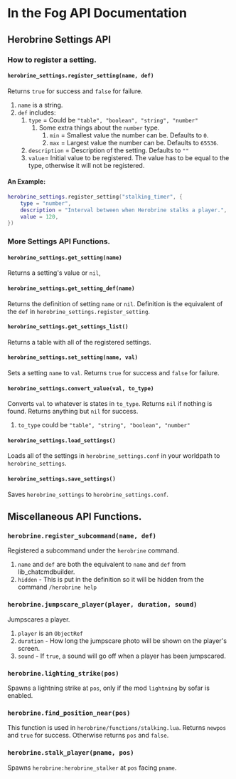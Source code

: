 # In the Fog API Documentation

## Herobrine Settings API

### How to register a setting.

#### `herobrine_settings.register_setting(name, def)`

Returns `true` for success and `false` for failure.

1. `name` is a string.
2. `def` includes:
   1. `type` = Could be `"table", "boolean", "string", "number"`
      1. Some extra things about the `number` type.
         1. `min` = Smallest value the number can be. Defaults to `0`.
         2. `max` = Largest value the number can be. Defaults to `65536`.
   2. `description` = Description of the setting. Defaults to `""`
   3. `value`= Initial value to be registered. The value has to be equal to the type, otherwise it will not be registered.

#### An Example:

``` lua
herobrine_settings.register_setting("stalking_timer", {
    type = "number",
    description = "Interval between when Herobrine stalks a player.",
    value = 120,
})
```

### More Settings API Functions.

#### `herobrine_settings.get_setting(name)`

Returns a setting's value or `nil`,

#### `herobrine_settings.get_setting_def(name)`

Returns the definition of setting `name` or `nil`. Definition is the equivalent of the `def` in `herobrine_settings.register_setting`.

#### `herobrine_settings.get_settings_list()`

Returns a table with all of the registered settings.

#### `herobrine_settings.set_setting(name, val)`

Sets a setting `name` to `val`. Returns `true` for success and `false` for failure.

#### `herobrine_settings.convert_value(val, to_type)`

Converts `val` to whatever is states in `to_type`. Returns `nil` if nothing is found. Returns anything but `nil` for success.

1.  `to_type` could be `"table", "string", "boolean", "number"`

#### `herobrine_settings.load_settings()`

Loads all of the settings in `herobrine_settings.conf` in your worldpath to `herobrine_settings`.

#### `herobrine_settings.save_settings()`

Saves `herobrine_settings` to `herobrine_settings.conf`.

## Miscellaneous API Functions.

### `herobrine.register_subcommand(name, def)`

Registered a subcommand under the `herobrine` command.

1. `name` and `def` are both the equivalent to `name` and `def` from lib_chatcmdbuilder.
2. `hidden` - This is put in the definition so it will be hidden from the command `/herobrine help`

### `herobrine.jumpscare_player(player, duration, sound)`

Jumpscares a player.

1. `player` is an `ObjectRef`
2. `duration` - How long the jumpscare photo will be shown on the player's screen.
3. `sound` - If `true`, a sound will go off when a player has been jumpscared.

### `herobrine.lighting_strike(pos)`

Spawns a lightning strike at `pos`, only if the mod `lightning` by sofar is enabled.

### `herobrine.find_position_near(pos)`

This function is used in `herobrine/functions/stalking.lua`. Returns `newpos` and `true` for success. Otherwise returns `pos` and `false`.

### `herobrine.stalk_player(pname, pos)`

Spawns `herobrine:herobrine_stalker` at `pos` facing `pname`.